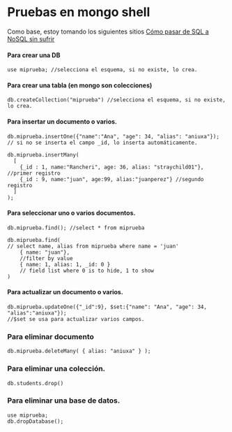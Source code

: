 # Pruebas en mongo shell

Como base, estoy tomando los siguientes sitios [Cómo pasar de SQL a NoSQL sin sufrir]

[Cómo pasar de SQL a NoSQL sin sufrir]: https://medium.com/techwomenc/como-pasar-de-sql-a-nosql-sin-sufrir-e34dd22349e5
[segunda parte]: https://medium.com/techwomenc/como-pasar-de-sql-a-nosql-sin-sufrir-2-b072b98b258f

#### Para crear una DB
    use miprueba; //selecciona el esquema, si no existe, lo crea.
    
#### Para crear una tabla (en mongo son colecciones)
    db.createCollection("miprueba") //selecciona el esquema, si no existe, lo crea.
    
#### Para insertar un documento o varios.
    db.miprueba.insertOne({"name":"Ana", "age": 34, "alias": "aniuxa"});
    // si no se inserta el campo _id, lo inserta automáticamente.
    
    db.miprueba.insertMany(
      [
        {_id : 1, name:"Rancheri", age: 36, alias: "straychild01"}, //primer registro
        {_id : 9, name:"juan", age:99, alias:"juanperez"} //segundo registro
      ]
    );
    
#### Para seleccionar uno o varios documentos.
    db.miprueba.find(); //select * from miprueba
    
    db.miprueba.find(
    // select name, alias from miprueba where name = 'juan'
	    { name: "juan"},
	    //filter by value
	    { name: 1, alias: 1, _id: 0 }
	    // field list where 0 is to hide, 1 to show
    )
    
#### Para actualizar un documento o varios.
    db.miprueba.updateOne({"_id":9}, $set:{"name": "Ana", "age": 34, "alias":"aniuxa"});
    //$set se usa para actualizar varios campos.
    
### Para eliminar documento
    db.miprueba.deleteMany( { alias: "aniuxa" } );
    
### Para eliminar una colección.
    db.students.drop()

### Para eliminar una base de datos.
    use miprueba;
    db.dropDatabase();
